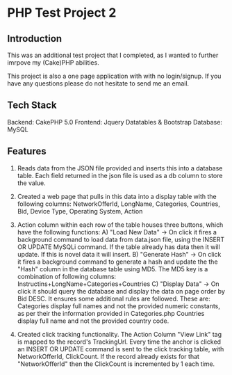 # PHP Test Project 2
## Introduction
This was an additional test project that I completed, as I wanted to further imrpove my (Cake)PHP abilities. 

This project is also a one page application with with no login/signup. If you have any questions please do not hesitate to send me an email.

## Tech Stack
Backend: CakePHP 5.0
Frontend: Jquery Datatables & Bootstrap
Database: MySQL

## Features
1. Reads data from the JSON file provided and inserts this into a database table. Each field returned in the json file is used as a db column to store the value.

2. Created a web page that pulls in this data into a display table with the following columns:
	NetworkOfferId, LongName, Categories, Countries, Bid, Device Type, Operating System, Action

3. Action column within each row of the table houses three buttons, which have the following functions: 
    A) "Load New Data" -> On click it fires a background command to load data from data.json file, using the INSERT OR UPDATE MySQLi command. If the table already has data then it will update. If this is novel data it will insert.
    B) "Generate Hash" -> On click it fires a background command to generate a hash and update the the "Hash" column in the database table using MD5. The MD5 key is a combination of following columns: Instructins+LongName+Categories+Countries
    C) "Display Data" -> On click it should query the database and display the data on page order by Bid DESC. It ensures some additional rules are followed. These are:
    	Categories display full names and not the provided numeric constants, as per their the information provided in Categories.php
    	Countries display full name and not the provided country code. 

4. Created click tracking functionality. The Action Column "View Link" tag is mapped to the record's TrackingUrl. Every time the anchor is clicked an INSERT OR UPDATE command is sent to the click tracking table, with NetworkOfferId, ClickCount. If the record already exists for that "NetworkOfferId" then the ClickCount is incremented by 1 each time.

